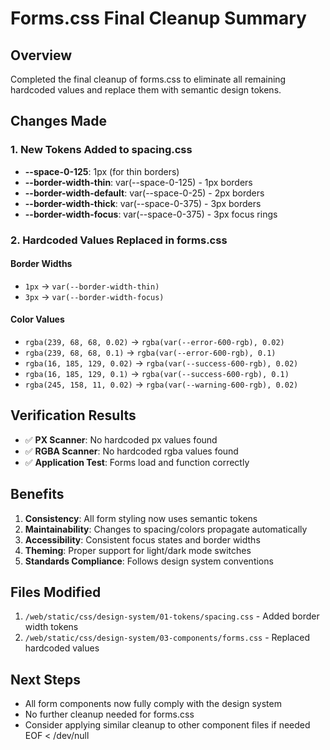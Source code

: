 # Forms.css Final Cleanup Summary

## Overview
Completed the final cleanup of forms.css to eliminate all remaining hardcoded values and replace them with semantic design tokens.

## Changes Made

### 1. New Tokens Added to spacing.css
- **--space-0-125**: 1px (for thin borders)
- **--border-width-thin**: var(--space-0-125) - 1px borders
- **--border-width-default**: var(--space-0-25) - 2px borders
- **--border-width-thick**: var(--space-0-375) - 3px borders
- **--border-width-focus**: var(--space-0-375) - 3px focus rings

### 2. Hardcoded Values Replaced in forms.css

#### Border Widths
- `1px` → `var(--border-width-thin)`
- `3px` → `var(--border-width-focus)`

#### Color Values
- `rgba(239, 68, 68, 0.02)` → `rgba(var(--error-600-rgb), 0.02)`
- `rgba(239, 68, 68, 0.1)` → `rgba(var(--error-600-rgb), 0.1)`
- `rgba(16, 185, 129, 0.02)` → `rgba(var(--success-600-rgb), 0.02)`
- `rgba(16, 185, 129, 0.1)` → `rgba(var(--success-600-rgb), 0.1)`
- `rgba(245, 158, 11, 0.02)` → `rgba(var(--warning-600-rgb), 0.02)`

## Verification Results
- ✅ **PX Scanner**: No hardcoded px values found
- ✅ **RGBA Scanner**: No hardcoded rgba values found
- ✅ **Application Test**: Forms load and function correctly

## Benefits
1. **Consistency**: All form styling now uses semantic tokens
2. **Maintainability**: Changes to spacing/colors propagate automatically
3. **Accessibility**: Consistent focus states and border widths
4. **Theming**: Proper support for light/dark mode switches
5. **Standards Compliance**: Follows design system conventions

## Files Modified
1. `/web/static/css/design-system/01-tokens/spacing.css` - Added border width tokens
2. `/web/static/css/design-system/03-components/forms.css` - Replaced hardcoded values

## Next Steps
- All form components now fully comply with the design system
- No further cleanup needed for forms.css
- Consider applying similar cleanup to other component files if needed
EOF < /dev/null